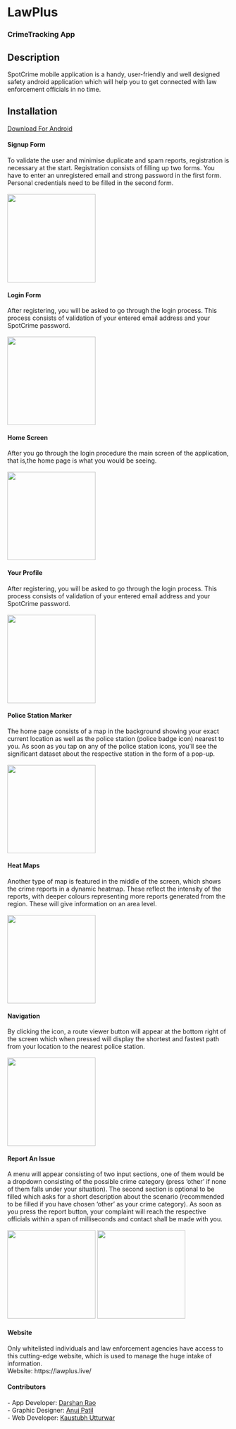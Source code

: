 # LawPlus
<h3>CrimeTracking App</h3>

## Description

SpotCrime mobile application is a handy, user-friendly and well designed
safety android application which will help you to get connected with
law enforcement officials in no time.

## Installation

<a href="https://firebasestorage.googleapis.com/v0/b/crime-mapping-7610d.appspot.com/o/Apk%2FLawPlus.apk?alt=media&token=5bb5a8dc-f3be-4012-af35-7c5cce614095" >Download For Android</a><br>

<h4>Signup Form</h4>
To validate the user and minimise duplicate and spam reports, registration is necessary at the start. Registration consists of filling up two forms. You have to enter an unregistered email and strong password in the first form. Personal credentials need to be filled in the second form.<br><br>
<img src="Screenshots/mobile2.png" width="200" >
<h4>Login Form</h4>
After registering, you will be asked to go through the login process. This process consists of validation of your entered email address and your SpotCrime password.<br><br>
<img src="Screenshots/mobile1.png" width="200" >
<h4>Home Screen</h4>
After you go through the login procedure the main screen of the application, that is,the home page is what you would be seeing.<br><br>
<img src="Screenshots/mobile3.jpg" width="200" >
<h4>Your Profile</h4>
After registering, you will be asked to go through the login process. This process consists of validation of your entered email address and your SpotCrime password.<br><br>
<img src="Screenshots/mobile5.jpg" width="200" >
<h4>Police Station Marker</h4>
The home page consists of a map in the background showing your exact current location as well as the police station (police badge icon) nearest to you. As soon as you tap on any of the police station icons, you’ll see the significant dataset about the respective station in the form of a pop-up.<br><br>
<img src="Screenshots/mobile6.jpg" width="200" >
<h4>Heat Maps</h4>
Another type of map is featured in the middle of the screen, which shows the crime reports in a dynamic heatmap. These reflect the intensity of the reports, with deeper colours representing more reports generated from the region. These will give information on an area level.<br><br>
<img src="Screenshots/heatmaps.png" width="200" >
<h4>Navigation</h4>
By clicking the icon, a route viewer button will appear at the bottom right of the screen which when pressed will display the shortest and fastest path from your location to the nearest police station.<br><br>
<img src="Screenshots/mobile7.jpg" width="200" >
<h4>Report An Issue</h4>
A menu will appear consisting of two input sections, one of them would be a dropdown consisting of the possible crime category (press ‘other’ if none of them falls under your situation). The second section is optional to be filled which asks for a short description about the scenario (recommended to be filled if you have chosen ‘other’ as your crime category). As soon as you press the report button, your complaint will reach the respective officials within a span of milliseconds and contact shall be made with you.<br><br>
<img src="Screenshots/mobile8.jpg" width="200" >
<img src="Screenshots/mobile9.jpg" width="200" >
<h4>Website</h4>
Only whitelisted individuals and law enforcement agencies have access to this cutting-edge website,
which is used to manage the huge intake of information.<br>
Website: https://lawplus.live/
<h4>Contributors</h4>
- App Developer: <a href="https://github.com/Darshan120501" >Darshan Rao</a><br>
- Graphic Designer: <a href="https://github.com/bapuz">Anuj Patil</a><br>
- Web Developer: <a href="https://github.com/Kaustubh0204" >Kaustubh Utturwar</a><br>
